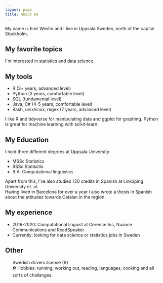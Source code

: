 ```yaml
---
layout: page
title: About me
---
```


My name is Emil Westin and I live in Uppsala Sweden, north of the capital Stockholm.

##  My favorite topics
I'm interested in statistics and data science. 

##  My tools
- R (3+ years, advanced level)
- Python (3 years, comfortable level)
- <i class="fa fa-database" aria-hidden="true"></i> SQL (fundamental level)
- Java, C# (4-5 years, comfortable level)
- Bash, unix/linux, regex (7 years, advanced level)

I like R and tidyverse for manipulating data and ggplot for graphing. 
Python is great for machine learning with scikit-learn

## My Education
I hold three different degrees at Uppsala University:
- <i class="fa fa-bar-chart" aria-hidden="true" style="color:black"></i> MSSc Statistics 
- <i class="fa fa-bar-chart" aria-hidden="true" style="color:black"></i> BSSc Statisctis 
- <i class="fa fa-desktop" aria-hidden="true"></i> B.A. Computational linguistics

Apart from this, I've also studied 120 credits in Spanish at Linköping University et. al.  
Having lived in Barcelona for over a year I also wrote a thesis in Spanish about the attitudes towards Catalan in the region.

## My experience
- 2016-2020: Computational linguist at Cerence Inc, Nuance Communications and ReadSpeaker
- Currently: looking for data science or statistics jobs in Sweden

## Other

<ul style="list-style-type:none;">
  <li><i class="fa fa-id-card-o" aria-hidden="true"></i> Swedish drivers license (B)</li>
  <li>&#x26BD; Hobbies: running, working out, reading, languages, cooking and all sorts of challanges.</li>
</ul>
